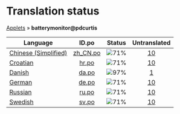 # Translation status
[Applets](../../README.md) &#187; **batterymonitor@pdcurtis**

Language | ID.po | Status | Untranslated
---------|:--:|:------:|:-----------:
[Chinese (Simplified)](../../language-status/zh_CN.md) | [zh_CN.po](po/zh_CN.po) | ![71%](http://progressed.io/bar/71) | [10](untranslated-po/zh_CN.md)
[Croatian](../../language-status/hr.md) | [hr.po](po/hr.po) | ![71%](http://progressed.io/bar/71) | [10](untranslated-po/hr.md)
[Danish](../../language-status/da.md) | [da.po](po/da.po) | ![97%](http://progressed.io/bar/97) | [1](untranslated-po/da.md)
[German](../../language-status/de.md) | [de.po](po/de.po) | ![71%](http://progressed.io/bar/71) | [10](untranslated-po/de.md)
[Russian](../../language-status/ru.md) | [ru.po](po/ru.po) | ![71%](http://progressed.io/bar/71) | [10](untranslated-po/ru.md)
[Swedish](../../language-status/sv.md) | [sv.po](po/sv.po) | ![71%](http://progressed.io/bar/71) | [10](untranslated-po/sv.md)
